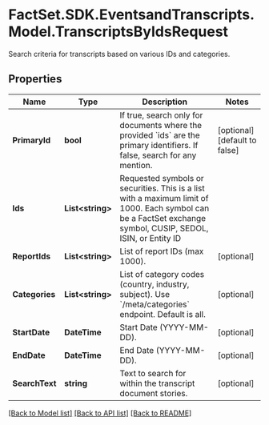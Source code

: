 # FactSet.SDK.EventsandTranscripts.Model.TranscriptsByIdsRequest
Search criteria for transcripts based on various IDs and categories.

## Properties

Name | Type | Description | Notes
------------ | ------------- | ------------- | -------------
**PrimaryId** | **bool** | If true, search only for documents where the provided &#x60;ids&#x60; are the primary identifiers. If false, search for any mention. | [optional] [default to false]
**Ids** | **List&lt;string&gt;** | Requested symbols or securities. This is a list with a maximum limit of 1000. Each symbol can be a FactSet exchange symbol, CUSIP, SEDOL, ISIN, or Entity ID | 
**ReportIds** | **List&lt;string&gt;** | List of report IDs (max 1000). | [optional] 
**Categories** | **List&lt;string&gt;** | List of category codes (country, industry, subject). Use &#x60;/meta/categories&#x60; endpoint. Default is all. | [optional] 
**StartDate** | **DateTime** | Start Date (YYYY-MM-DD).  | [optional] 
**EndDate** | **DateTime** | End Date (YYYY-MM-DD).  | [optional] 
**SearchText** | **string** | Text to search for within the transcript document stories. | [optional] 

[[Back to Model list]](../README.md#documentation-for-models) [[Back to API list]](../README.md#documentation-for-api-endpoints) [[Back to README]](../README.md)

